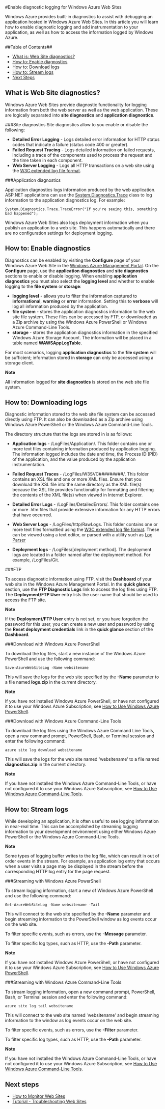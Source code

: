 <properties linkid="dotnet-how-to-debug-web-sites" urlDisplayName="How to enable diagnostics" pageTitle="How to enable diagnostics - Windows Azure Web Sites" metaKeywords="Azure diagnostics web sites, Azure Management Portal diagnostics, Azure diagnostics, web site diagnostics, web site debug" metaDescription="Learn how to debug Windows Azure web sites by using the diagnostics settings in the Management Portal." metaCanonical="" disqusComments="1" umbracoNaviHide="0" writer="larryfr" />

<div chunk="../chunks/article-left-menu.md" />

#Enable diagnostic logging for Windows Azure Web Sites

Windows Azure provides built-in diagnostics to assist with debugging  an application hosted in Windows Azure Web Sites. In this article you will learn how to enable diagnostic logging and add instrumentation to your application, as well as how to access the information logged by Windows Azure.

##Table of Contents##

- [What is: Web Site diagnostics?](#whatisdiag)
- [How to: Enable diagnostics](#enablediag)
- [How to: Download logs](#download)
- [How to: Stream logs](#streamlogs)
- [Next Steps](#nextsteps)

<a name="whatisdiag"></a><h2>What is Web Site diagnostics?</h2>

Windows Azure Web Sites provide diagnostic functionality for logging information from both the web server as well as the web application. These are logically separated into **site diagnostics** and **application diagnostics**.

###Site diagnostics
Site diagnostics allow to you enable or disable the following:

- **Detailed Error Logging** - Logs detailed error information for HTTP status codes that indicate a failure (status code 400 or greater).
- **Failed Request Tracing** - Logs detailed information on failed requests, including a trace of the components used to process the request and the time taken in each component.
- **Web Server Logging** - Logs all HTTP transactions on a web site using the [W3C extended log file format](http://go.microsoft.com/fwlink/?LinkID=90561).


###Application diagnostics

Application diagnostics logs information produced by the web application. ASP.NET applications can use the [System.Diagnostics.Trace](http://msdn.microsoft.com/en-us/library/36hhw2t6.aspx) class to log information to the application diagnostics log. For example:

	System.Diagnostics.Trace.TraceError("If you're seeing this, something bad happened");

Windows Azure Web Sites also logs deployment information when you publish an application to a web site. This happens automatically and there are no configuration settings for deployment logging.

<a name="enablediag"></a><h2>How to: Enable diagnostics</h2>

Diagnostics can be enabled by visiting the **Configure** page of your Windows Azure Web Site in the [Windows Azure Management Portal](https://manage.microsoft.com). On the **Configure** page, use the **application diagnostics** and **site diagnostics** sections to enable or disable logging. When enabling **application diagnostics** you must also select the **logging level** and whether to enable logging to the **file system** or **storage**:

* **logging level** - allows you to filter the information captured to **informational**, **warning** or **error** information. Setting this to **verbose** will log all information produced by the application.
* **file system** - stores the application diagnostics information to the web site file system. These files can be accessed by FTP, or downloaded as a Zip archive by using the Windows Azure PowerShell or Windows Azure Command-Line Tools.
* **storage** - stores the application diagnostics information in the specified Windows Azure Storage Account. The information will be placed in a table named **WAWSAppLogTable**.

For most scenarios, logging **application diagnostics** to the **file system** will be sufficient; information stored in **storage** can only be accessed using a storage client.

<div class="dev-callout"> 
	<b>Note</b> 
	<p>All information logged for <b>site diagnostics</b> is stored on the web site file system.</p> </div>

<a name="download"></a><h2>How to: Downloading logs</h2>

Diagnostic information stored to the web site file system can be accessed directly using FTP. It can also be downloaded as a Zip archive using Windows Azure PowerShell or the Windows Azure Command-Line Tools.

The directory structure that the logs are stored in is as follows:

* **Application logs** - /LogFiles/Application/. This folder contains one or more text files containing information produced by application logging. The information logged includes the date and time, the Process ID (PID) of the application, and the value produced by the application instrumentation.

* **Failed Request Traces** - /LogFiles/W3SVC#########/. This folder contains an XSL file and one or more XML files. Ensure that you download the XSL file into the same directory as the XML file(s) because the XSL file provides functionality for formatting and filtering the contents of the XML file(s) when viewed in Internet Explorer.

* **Detailed Error Logs** - /LogFiles/DetailedErrors/. This folder contains one or more .htm files that provide extensive information for any HTTP errors that have occurred. 

* **Web Server Logs** - /LogFiles/http/RawLogs. This folder contains one or more text files formattied using the [W3C extended log file format](http://go.microsoft.com/fwlink/?LinkID=90561). These can be viewed using a text editor, or parsed with a utility such as [Log Parser](http://go.microsoft.com/fwlink/?LinkId=246619)

* **Deployment logs** - /LogFiles/[deployment method]. The deployment logs are located in a folder named after the deployment method. For example, /LogFiles/Git.

###FTP

To access diagnostic information using FTP, visit the **Dashboard** of your web site in the Windows Azure Management Portal. In the **quick glance** section, use the **FTP Diagnostic Logs** link to access the log files using FTP. The **Deployment/FTP User** entry lists the user name that should be used to access the FTP site.

<div class="dev-callout"> 
	<b>Note</b> 
	<p>If the <b>Deployment/FTP User</b> entry is not set, or you have forgotten the password for this user, you can create a new user and password by using the <b>Reset deployment credentials</b> link in the <b>quick glance</b> section of the <b>Dashboard</b>.</p> </div>

###Download with Windows Azure PowerShell

To download the log files, start a new instance of the Windows Azure PowerShell and use the following command:

	Save-AzureWebSiteLog -Name websitename

This will save the logs for the web site specified by the **-Name** parameter to a file named **logs.zip** in the current directory.

<div class="dev-callout"> 
	<b>Note</b> 
	<p>If you have not installed Windows Azure PowerShell, or have not configured it to use your Windows Azure Subscription, see <a href="http://www.windowsazure.com/en-us/develop/nodejs/how-to-guides/powershell-cmdlets/">How to Use Windows Azure PowerShell</a>.</p></div>

###Download with Windows Azure Command-Line Tools

To download the log files using the Windows Azure Command Line Tools, open a new command prompt, PowerShell, Bash, or Terminal session and enter the following command:

	azure site log download websitename

This will save the logs for the web site named 'websitename' to a file named **diagnostics.zip** in the current directory.

<div class="dev-callout"> 
	<b>Note</b> 
	<p>If you have not installed the Windows Azure Command-Line Tools, or have not configured it to use your Windows Azure Subscription, see <a href="http://www.windowsazure.com/en-us/develop/nodejs/how-to-guides/command-line-tools/">How to Use Windows Azure Command-Line Tools</a>.</p></div>

<a name="streamlogs"></a><h2>How to: Stream logs</h2>

While developing an application, it is often useful to see logging information in near-real time. This can be accomplished by streaming logging information to your development environment using either Windows Azure PowerShell or the Windows Azure Command-Line Tools.

<div class="dev-callout"> 
	<b>Note</b> 
	<p>Some types of logging buffer writes to the log file, which can result in out of order events in the stream. For example, an application log entry that occurs when a user visits a page may be displayed in the stream before the corresponding HTTP log entry for the page request.</p></div>

###Streaming with Windows Azure PowerShell

To stream logging information, start a new of Windows Azure PowerShell and use the following command:

	Get-AzureWebSiteLog -Name websitename -Tail

This will connect to the web site specified by the **-Name** parameter and begin streaming information to the PowerShell window as log events occur on the web site.

To filter specific events, such as errors, use the **-Message** parameter.

To filter specific log types, such as HTTP, use the **-Path** parameter.

<div class="dev-callout"> 
	<b>Note</b> 
	<p>If you have not installed Windows Azure PowerShell, or have not configured it to use your Windows Azure Subscription, see <a href="http://www.windowsazure.com/en-us/develop/nodejs/how-to-guides/powershell-cmdlets/">How to Use Windows Azure PowerShell</a>.</p></div>

###Streaming with Windows Azure Command-Line Tools

To stream logging information, open a new command prompt, PowerShell, Bash, or Terminal session and enter the following command:

	azure site log tail websitename

This will connect to the web site named 'websitename' and begin streaming information to the window as log events occur on the web site.

To filter specific events, such as errors, use the **-Filter** parameter.

To filter specific log types, such as HTTP, use the **-Path** parameter.

<div class="dev-callout"> 
	<b>Note</b> 
	<p>If you have not installed the Windows Azure Command-Line Tools, or have not configured it to use your Windows Azure Subscription, see <a href="http://www.windowsazure.com/en-us/develop/nodejs/how-to-guides/command-line-tools/">How to Use Windows Azure Command-Line Tools</a>.</p></div>

<a name="nextsteps"></a><h2>Next steps</h2>

- [How to Monitor Web Sites](/en-us/manage/services/web-sites/how-to-monitor-websites/)
- [Tutorial - Troubleshooting Web Sites](/en-us/develop/net/best-practices/troubleshooting-web-sites/)
